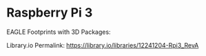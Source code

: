 # Raspberry Pi 3
EAGLE Footprints with 3D Packages:

Library.io Permalink: https://library.io/libraries/12241204-Rpi3_RevA
